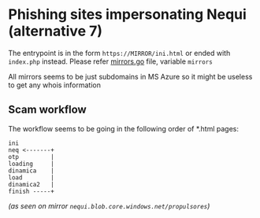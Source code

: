 # Phishing sites impersonating Nequi (alternative 7)

The entrypoint is in the form `https://MIRROR/ini.html` or ended with `index.php` instead. Please refer [mirrors.go](mirrors.go) file, variable `mirrors`

All mirrors seems to be just subdomains in MS Azure so it might be useless to get any whois information


## Scam workflow

The workflow seems to be going in the following order of *.html pages:

```
ini
neq <-------+
otp         |
loading     |
dinamica    |
load        |
dinamica2   |
finish -----+
```

_(as seen on mirror `nequi.blob.core.windows.net/propulsores`)_
